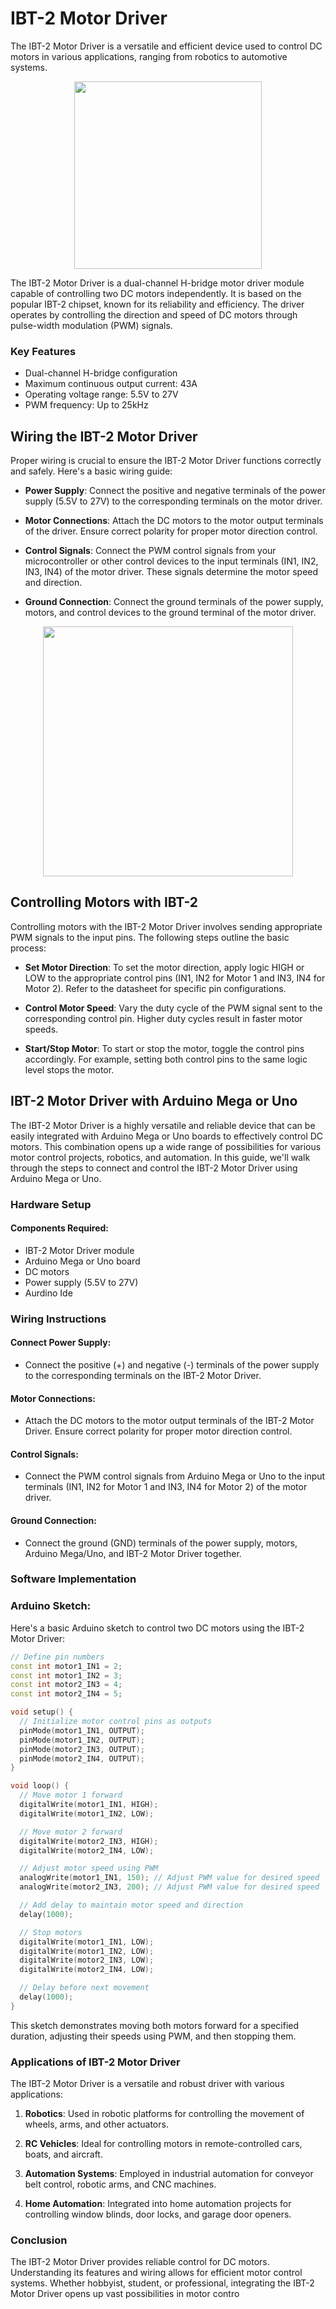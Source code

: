
# IBT-2 Motor Driver

The IBT-2 Motor Driver is a versatile and efficient device used to control DC motors in various applications, ranging from robotics to automotive systems.

<p align="center">
<img src="https://d2t1xqejof9utc.cloudfront.net/screenshots/pics/d0f8bd20e5c4af8b5ddcdf02f18ac5c9/large.png" width="300px" height=300px" >
</p>

The IBT-2 Motor Driver is a dual-channel H-bridge motor driver module capable of controlling two DC motors independently. It is based on the popular IBT-2 chipset, known for its reliability and efficiency. The driver operates by controlling the direction and speed of DC motors through pulse-width modulation (PWM) signals.

### Key Features

- Dual-channel H-bridge configuration
- Maximum continuous output current: 43A
- Operating voltage range: 5.5V to 27V
- PWM frequency: Up to 25kHz

## Wiring the IBT-2 Motor Driver

Proper wiring is crucial to ensure the IBT-2 Motor Driver functions correctly and safely. Here's a basic wiring guide:

- **Power Supply**: Connect the positive and negative terminals of the power supply (5.5V to 27V) to the corresponding terminals on the motor driver.

- **Motor Connections**: Attach the DC motors to the motor output terminals of the driver. Ensure correct polarity for proper motor direction control.

- **Control Signals**: Connect the PWM control signals from your microcontroller or other control devices to the input terminals (IN1, IN2, IN3, IN4) of the motor driver. These signals determine the motor speed and direction.

- **Ground Connection**: Connect the ground terminals of the power supply, motors, and control devices to the ground terminal of the motor driver.

<p align="center">
<img src="https://m.media-amazon.com/images/S/aplus-media-library-service-media/8dc67083-0ab5-4c71-ac35-b5519af7870a.__CR0,0,800,600_PT0_SX800_V1___.jpg" width="400px" height=400px" >
</p>

## Controlling Motors with IBT-2

Controlling motors with the IBT-2 Motor Driver involves sending appropriate PWM signals to the input pins. The following steps outline the basic process:

- **Set Motor Direction**: To set the motor direction, apply logic HIGH or LOW to the appropriate control pins (IN1, IN2 for Motor 1 and IN3, IN4 for Motor 2). Refer to the datasheet for specific pin configurations.

- **Control Motor Speed**: Vary the duty cycle of the PWM signal sent to the corresponding control pin. Higher duty cycles result in faster motor speeds.

- **Start/Stop Motor**: To start or stop the motor, toggle the control pins accordingly. For example, setting both control pins to the same logic level stops the motor.

## IBT-2 Motor Driver with Arduino Mega or Uno

The IBT-2 Motor Driver is a highly versatile and reliable device that can be easily integrated with Arduino Mega or Uno boards to effectively control DC motors. This combination opens up a wide range of possibilities for various motor control projects, robotics, and automation. In this guide, we'll walk through the steps to connect and control the IBT-2 Motor Driver using Arduino Mega or Uno.

### Hardware Setup

#### Components Required:
- IBT-2 Motor Driver module
- Arduino Mega or Uno board
- DC motors
- Power supply (5.5V to 27V)
- Aurdino Ide 

### Wiring Instructions
#### Connect Power Supply: 
- Connect the positive (+) and negative (-) terminals of the power supply to the corresponding terminals on the IBT-2 Motor Driver.

#### Motor Connections:

- Attach the DC motors to the motor output terminals of the IBT-2 Motor Driver. Ensure correct polarity for proper motor direction control.

#### Control Signals:

- Connect the PWM control signals from Arduino Mega or Uno to the input terminals (IN1, IN2 for Motor 1 and IN3, IN4 for Motor 2) of the motor driver.

#### Ground Connection:

- Connect the ground (GND) terminals of the power supply, motors, Arduino Mega/Uno, and IBT-2 Motor Driver together.

### Software Implementation
### Arduino Sketch:
Here's a basic Arduino sketch to control two DC motors using the IBT-2 Motor Driver:

```cpp
// Define pin numbers
const int motor1_IN1 = 2;
const int motor1_IN2 = 3;
const int motor2_IN3 = 4;
const int motor2_IN4 = 5;

void setup() {
  // Initialize motor control pins as outputs
  pinMode(motor1_IN1, OUTPUT);
  pinMode(motor1_IN2, OUTPUT);
  pinMode(motor2_IN3, OUTPUT);
  pinMode(motor2_IN4, OUTPUT);
}

void loop() {
  // Move motor 1 forward
  digitalWrite(motor1_IN1, HIGH);
  digitalWrite(motor1_IN2, LOW);

  // Move motor 2 forward
  digitalWrite(motor2_IN3, HIGH);
  digitalWrite(motor2_IN4, LOW);

  // Adjust motor speed using PWM
  analogWrite(motor1_IN1, 150); // Adjust PWM value for desired speed
  analogWrite(motor2_IN3, 200); // Adjust PWM value for desired speed

  // Add delay to maintain motor speed and direction
  delay(1000);

  // Stop motors
  digitalWrite(motor1_IN1, LOW);
  digitalWrite(motor1_IN2, LOW);
  digitalWrite(motor2_IN3, LOW);
  digitalWrite(motor2_IN4, LOW);

  // Delay before next movement
  delay(1000);
}
```


This sketch demonstrates moving both motors forward for a specified duration, adjusting their speeds using PWM, and then stopping them.



### Applications of IBT-2 Motor Driver

The IBT-2 Motor Driver is a versatile and robust driver with various applications:

1. **Robotics**: Used in robotic platforms for controlling the movement of wheels, arms, and other actuators.

2. **RC Vehicles**: Ideal for controlling motors in remote-controlled cars, boats, and aircraft.

3. **Automation Systems**: Employed in industrial automation for conveyor belt control, robotic arms, and CNC machines.

4. **Home Automation**: Integrated into home automation projects for controlling window blinds, door locks, and garage door openers.


### Conclusion

The IBT-2 Motor Driver provides reliable control for DC motors. Understanding its features and wiring allows for efficient motor control systems. Whether hobbyist, student, or professional, integrating the IBT-2 Motor Driver opens up vast possibilities in motor contro